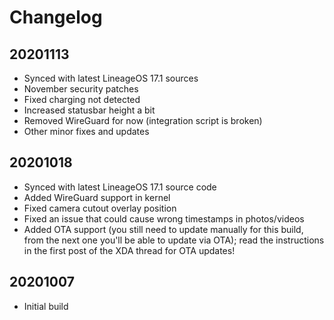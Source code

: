 # Changelog

## 20201113
- Synced with latest LineageOS 17.1 sources
- November security patches
- Fixed charging not detected
- Increased statusbar height a bit
- Removed WireGuard for now (integration script is broken)
- Other minor fixes and updates

## 20201018
- Synced with latest LineageOS 17.1 source code
- Added WireGuard support in kernel
- Fixed camera cutout overlay position
- Fixed an issue that could cause wrong timestamps in photos/videos
- Added OTA support (you still need to update manually for this build, from the next one you'll be able to update via OTA); read the instructions in the first post of the XDA thread for OTA updates!


## 20201007
- Initial build